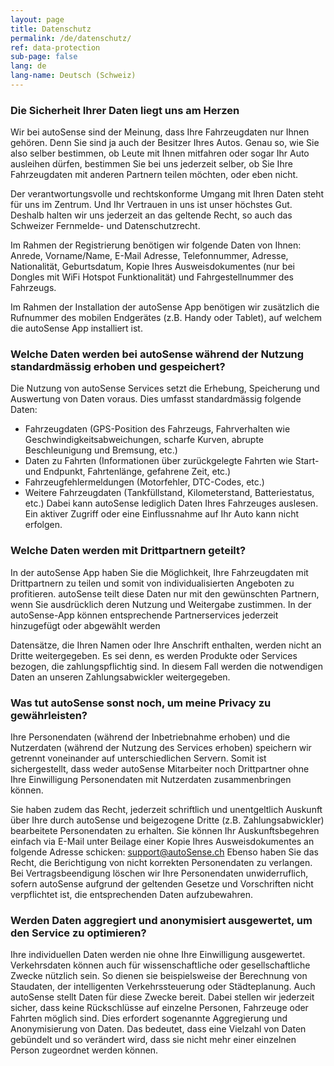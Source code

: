 ```yaml
---
layout: page
title: Datenschutz
permalink: /de/datenschutz/
ref: data-protection
sub-page: false
lang: de
lang-name: Deutsch (Schweiz)
---
```


### Die Sicherheit Ihrer Daten liegt uns am Herzen

Wir bei autoSense sind der Meinung, dass Ihre Fahrzeugdaten nur Ihnen gehören. Denn Sie sind ja auch der Besitzer Ihres Autos. Genau so, wie Sie also selber bestimmen, ob Leute mit Ihnen mitfahren oder sogar Ihr Auto ausleihen dürfen, bestimmen Sie bei uns jederzeit selber, ob Sie Ihre Fahrzeugdaten mit anderen Partnern teilen möchten, oder eben nicht.
 
Der verantwortungsvolle und rechtskonforme Umgang mit Ihren Daten steht für uns im Zentrum. Und Ihr Vertrauen in uns ist unser höchstes Gut. Deshalb halten wir uns jederzeit an das geltende Recht, so auch das Schweizer Fernmelde- und Datenschutzrecht. 
 
Im Rahmen der Registrierung benötigen wir folgende Daten von Ihnen: Anrede, Vorname/Name, E-Mail Adresse, Telefonnummer, Adresse, Nationalität, Geburtsdatum, Kopie Ihres Ausweisdokumentes (nur bei Dongles mit WiFi Hotspot Funktionalität) und Fahrgestellnummer des Fahrzeugs.
 
Im Rahmen der Installation der autoSense App benötigen wir zusätzlich die Rufnummer des mobilen Endgerätes (z.B. Handy oder Tablet), auf welchem die autoSense App installiert ist.
 
### Welche Daten werden bei autoSense während der Nutzung standardmässig erhoben und gespeichert?
Die Nutzung von autoSense Services setzt die Erhebung, Speicherung und Auswertung von Daten voraus. Dies umfasst standardmässig folgende Daten:
- Fahrzeugdaten (GPS-Position des Fahrzeugs, Fahrverhalten wie Geschwindigkeitsabweichungen, scharfe Kurven, abrupte Beschleunigung und Bremsung, etc.)
- Daten zu Fahrten (Informationen über zurückgelegte Fahrten wie Start- und Endpunkt, Fahrtenlänge, gefahrene Zeit, etc.)
- Fahrzeugfehlermeldungen (Motorfehler, DTC-Codes, etc.)
- Weitere Fahrzeugdaten (Tankfüllstand, Kilometerstand, Batteriestatus, etc.)
Dabei kann autoSense lediglich Daten Ihres Fahrzeuges auslesen. Ein aktiver Zugriff oder eine Einflussnahme auf Ihr Auto kann nicht erfolgen.
 
### Welche Daten werden mit Drittpartnern geteilt?
In der autoSense App haben Sie die Möglichkeit, Ihre Fahrzeugdaten mit Drittpartnern zu teilen und somit von individualisierten Angeboten zu profitieren. autoSense teilt diese Daten nur mit den gewünschten Partnern, wenn Sie ausdrücklich deren Nutzung und Weitergabe zustimmen. In der autoSense-App können entsprechende Partnerservices jederzeit hinzugefügt oder abgewählt werden
 
Datensätze, die Ihren Namen oder Ihre Anschrift enthalten, werden nicht an Dritte weitergegeben. Es sei denn, es werden Produkte oder Services bezogen, die zahlungspflichtig sind. In diesem Fall werden die notwendigen Daten an unseren Zahlungsabwickler weitergegeben.
 
### Was tut autoSense sonst noch, um meine Privacy zu gewährleisten?
Ihre Personendaten (während der Inbetriebnahme erhoben) und die Nutzerdaten (während der Nutzung des Services erhoben) speichern wir getrennt voneinander auf unterschiedlichen Servern. Somit ist sichergestellt, dass weder autoSense Mitarbeiter noch Drittpartner ohne Ihre Einwilligung Personendaten mit Nutzerdaten zusammenbringen können.
 
Sie haben zudem das Recht, jederzeit schriftlich und unentgeltlich Auskunft über Ihre durch autoSense und beigezogene Dritte (z.B. Zahlungsabwickler) bearbeitete Personendaten zu erhalten. Sie können Ihr Auskunftsbegehren einfach via E-Mail unter Beilage einer Kopie Ihres Ausweisdokumentes an folgende Adresse schicken: support@autoSense.ch
Ebenso haben Sie das Recht, die Berichtigung von nicht korrekten Personendaten zu verlangen. Bei Vertragsbeendigung löschen wir Ihre Personendaten unwiderruflich, sofern autoSense aufgrund der geltenden Gesetze und Vorschriften nicht verpflichtet ist, die entsprechenden Daten aufzubewahren.
 
### Werden Daten aggregiert und anonymisiert ausgewertet, um den Service zu optimieren?
Ihre individuellen Daten werden nie ohne Ihre Einwilligung ausgewertet. Verkehrsdaten können auch für wissenschaftliche oder gesellschaftliche Zwecke nützlich sein. So dienen sie beispielsweise der Berechnung von Staudaten, der intelligenten Verkehrssteuerung oder Städteplanung. Auch autoSense stellt Daten für diese Zwecke bereit. Dabei stellen wir jederzeit sicher, dass keine Rückschlüsse auf einzelne Personen, Fahrzeuge oder Fahrten möglich sind. Dies erfordert sogenannte Aggregierung und Anonymisierung von Daten. Das bedeutet, dass eine Vielzahl von Daten gebündelt und so verändert wird, dass sie nicht mehr einer einzelnen Person zugeordnet werden können.
